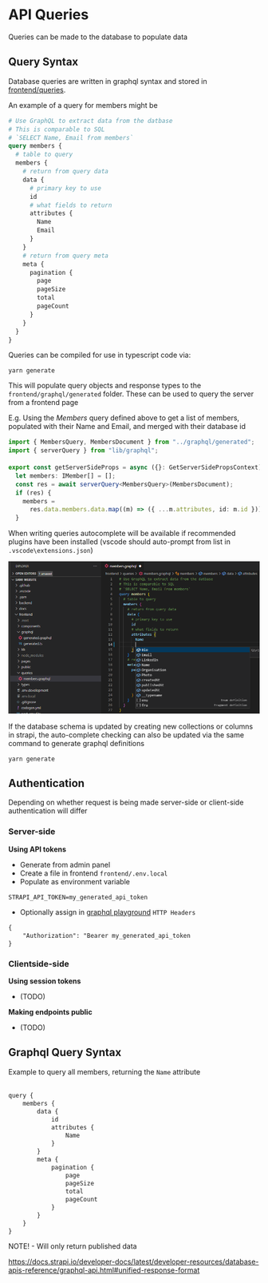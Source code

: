 # API Queries

Queries can be made to the database to populate data

## Query Syntax

Database queries are written in graphql syntax and stored in [frontend/queries](https://github.com/supportingami/sami-website/tree/main/frontend/queries).

An example of a query for members might be

```graphql
# Use GraphQL to extract data from the datbase
# This is comparable to SQL
# `SELECT Name, Email from members`
query members {
  # table to query
  members {
    # return from query data
    data {
      # primary key to use
      id
      # what fields to return
      attributes {
        Name
        Email
      }
    }
    # return from query meta
    meta {
      pagination {
        page
        pageSize
        total
        pageCount
      }
    }
  }
}
```

Queries can be compiled for use in typescript code via:

```
yarn generate
```

This will populate query objects and response types to the `frontend/graphql/generated` folder. These can be used to query the server from a frontend page

E.g. Using the _Members_ query defined above to get a list of members, populated with their Name and Email, and merged with their database id

```ts
import { MembersQuery, MembersDocument } from "../graphql/generated";
import { serverQuery } from "lib/graphql";

export const getServerSideProps = async ({}: GetServerSidePropsContext) => {
  let members: IMember[] = [];
  const res = await serverQuery<MembersQuery>(MembersDocument);
  if (res) {
    members =
      res.data.members.data.map((m) => ({ ...m.attributes, id: m.id })) || [];
  }
```

When writing queries autocomplete will be available if recommended plugins have been installed (vscode should auto-prompt from list in `.vscode\extensions.json`)

![](images/query-autocomplete.png)

If the database schema is updated by creating new collections or columns in strapi, the auto-complete checking can also be updated via the same command to generate graphql definitions

```
yarn generate
```

## Authentication

Depending on whether request is being made server-side or client-side authentication will differ

### Server-side

**Using API tokens**

- Generate from admin panel
- Create a file in frontend `frontend/.env.local`
- Populate as environment variable

```
STRAPI_API_TOKEN=my_generated_api_token
```

- Optionally assign in [graphql playground](http://localhost:1337/graphql) `HTTP Headers`

```
{
    "Authorization": "Bearer my_generated_api_token
}
```

### Clientside-side

**Using session tokens**

- (TODO)

**Making endpoints public**

- (TODO)

## Graphql Query Syntax

Example to query all members, returning the `Name` attribute

```

query {
    members {
        data {
            id
            attributes {
                Name
            }
        }
        meta {
            pagination {
                page
                pageSize
                total
                pageCount
            }
        }
    }
}

```

NOTE! - Will only return published data

https://docs.strapi.io/developer-docs/latest/developer-resources/database-apis-reference/graphql-api.html#unified-response-format
